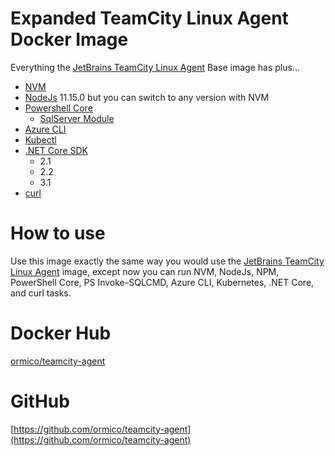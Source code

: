 # Expanded TeamCity Linux Agent Docker Image
Everything the [JetBrains TeamCity Linux Agent](https://hub.docker.com/r/jetbrains/teamcity-agent) Base image has plus...
* [NVM](https://github.com/nvm-sh/nvm)
* [NodeJs](https://nodejs.org/en/) 11.15.0 but you can switch to any version with NVM
* [Powershell Core](https://docs.microsoft.com/en-us/powershell/scripting/install/installing-powershell-core-on-linux?view=powershell-7)
    * [SqlServer Module](https://docs.microsoft.com/en-us/sql/powershell/download-sql-server-ps-module?view=sql-server-ver15)
* [Azure CLI](https://docs.microsoft.com/en-us/cli/azure/install-azure-cli?view=azure-cli-latest)
* [Kubectl](https://kubernetes.io/docs/tasks/tools/install-kubectl/)
* [.NET Core SDK](https://docs.microsoft.com/en-us/dotnet/core/install/linux-ubuntu)
   * 2.1
   * 2.2
   * 3.1
* [curl](https://curl.haxx.se/)

# How to use
Use this image exactly the same way you would use the [JetBrains TeamCity Linux Agent](https://hub.docker.com/r/jetbrains/teamcity-agent) image, except now you can run NVM, NodeJs, NPM, PowerShell Core, PS Invoke-SQLCMD, Azure CLI, Kubernetes, .NET Core, and curl tasks.

# Docker Hub
[ormico/teamcity-agent](https://hub.docker.com/r/ormico/teamcity-agent)

# GitHub
[https://github.com/ormico/teamcity-agent](https://github.com/ormico/teamcity-agent)
